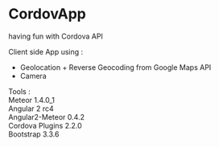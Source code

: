 # CordovApp
having fun with Cordova API

Client side App using :
- Geolocation + Reverse Geocoding from Google Maps API
- Camera

Tools :<br>
Meteor 1.4.0_1<br>
Angular 2 rc4<br>
Angular2-Meteor 0.4.2<br>
Cordova Plugins 2.2.0<br>
Bootstrap 3.3.6<br>
